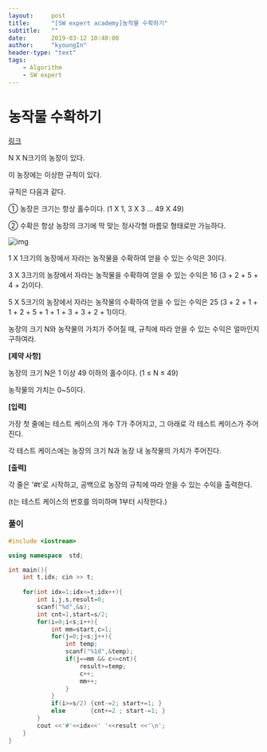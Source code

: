 ```yaml
---
layout:     post
title:      "[SW expert academy]농작물 수확하기"
subtitle:   ""
date:       2019-03-12 10:40:00
author:     "kyoungIn"
header-type: "text"
tags:
    - Algorithm
    - SW expert
---
```

# 농작물 수확하기 

[링크](https://www.swexpertacademy.com/main/talk/solvingClub/problemView.do?contestProbId=AV7GLXqKAWYDFAXB&solveclubId=AV6kld8aisgDFASb&problemBoxTitle=%EC%82%BC%EC%84%B1%EC%8B%9C%ED%97%98%EB%8C%80%EB%B9%84+%EA%B8%B0%EB%B3%B8%EB%AC%B8%EC%A0%9C%EB%AA%A8%EC%9D%8C%28%EB%82%9C%EC%9D%B4%EB%8F%84+1~3%29&problemBoxCnt=15&probBoxId=AV6kld8aiskDFASb)

N X N크기의 농장이 있다.

이 농장에는 이상한 규칙이 있다.

규칙은 다음과 같다.


   ① 농장은 크기는 항상 홀수이다. (1 X 1, 3 X 3 … 49 X 49)

   ② 수확은 항상 농장의 크기에 딱 맞는 정사각형 마름모 형태로만 가능하다.


![img](https://www.swexpertacademy.com/main/common/fileDownload.do?downloadType=CKEditorImages&fileId=AV7GNTWKAa4DFAXB)
                                         
1 X 1크기의 농장에서 자라는 농작물을 수확하여 얻을 수 있는 수익은 3이다.

3 X 3크기의 농장에서 자라는 농작물을 수확하여 얻을 수 있는 수익은 16 (3 + 2 + 5 + 4 + 2)이다.

5 X 5크기의 농장에서 자라는 농작물의 수확하여 얻을 수 있는 수익은 25 (3 + 2 + 1 + 1 + 2 + 5 + 1 + 1 + 3 + 3 + 2 + 1)이다.

농장의 크기 N와 농작물의 가치가 주어질 때, 규칙에 따라 얻을 수 있는 수익은 얼마인지 구하여라.


**[제약 사항]**

농장의 크기 N은 1 이상 49 이하의 홀수이다. (1 ≤ N ≤ 49)

농작물의 가치는 0~5이다.


**[입력]**

가장 첫 줄에는 테스트 케이스의 개수 T가 주어지고, 그 아래로 각 테스트 케이스가 주어진다.

각 테스트 케이스에는 농장의 크기 N과 농장 내 농작물의 가치가 주어진다.


**[출력]**

각 줄은 '#t'로 시작하고, 공백으로 농장의 규칙에 따라 얻을 수 있는 수익을 출력한다.

(t는 테스트 케이스의 번호를 의미하며 1부터 시작한다.)

### 풀이 

```cpp
#include <iostream>

using namespace  std;

int main(){
    int t,idx; cin >> t;
    
    for(int idx=1;idx<=t;idx++){
        int i,j,s,result=0;
        scanf("%d",&s);
        int cnt=1,start=s/2;
        for(i=0;i<s;i++){
            int mm=start,c=1;
            for(j=0;j<s;j++){
                int temp;
                scanf("%1d",&temp);
                if(j==mm && c<=cnt){
                    result+=temp;
                    c++;
                    mm++;
                }
            }
            if(i>=s/2) {cnt-=2; start+=1; }
            else       {cnt+=2 ; start-=1; }
        }
        cout <<'#'<<idx<<' '<<result <<'\n';
    }
}

```


